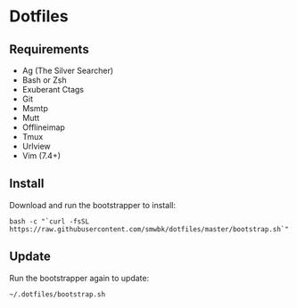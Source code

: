 # Dotfiles

## Requirements

- Ag (The Silver Searcher)
- Bash or Zsh
- Exuberant Ctags
- Git
- Msmtp
- Mutt
- Offlineimap
- Tmux
- Urlview
- Vim (7.4+)

## Install

Download and run the bootstrapper to install:

    bash -c "`curl -fsSL https://raw.githubusercontent.com/smwbk/dotfiles/master/bootstrap.sh`"

## Update

Run the bootstrapper again to update:

    ~/.dotfiles/bootstrap.sh

